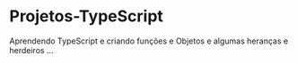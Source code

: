 # Projetos-TypeScript
Aprendendo TypeScript e criando funções e Objetos e algumas heranças e herdeiros ... 
